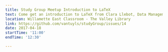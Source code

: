 ```yaml
---
title: Study Group Meetup Introduction to LaTeX
text: Come get an introduction to LaTeX from Clara Llebot, Data Management Specialist at OSU Libraries. 
location: Willamette East Classroom - The Valley Library
link: https://github.com/vantuyls/studyGroup/issues/14
date: 2017-04-18
startTime: '11:00'
endTime: '12:30'

---
```

